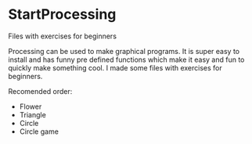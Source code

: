 # StartProcessing
Files with exercises for beginners

Processing can be used to make graphical programs. It is super easy to install and has funny pre defined functions which make it easy and fun to quickly make something cool. I made some files with exercises for beginners. 

Recomended order:
 * Flower
 * Triangle
 * Circle
 * Circle game
 
